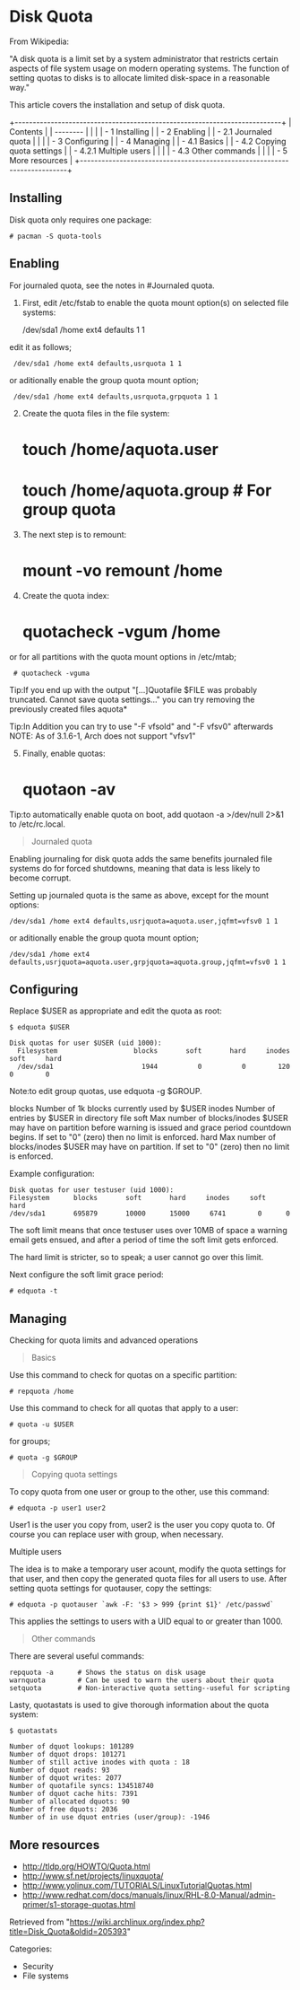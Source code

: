 Disk Quota
==========

From Wikipedia:

"A disk quota is a limit set by a system administrator that restricts
certain aspects of file system usage on modern operating systems. The
function of setting quotas to disks is to allocate limited disk-space in
a reasonable way."

This article covers the installation and setup of disk quota.

+--------------------------------------------------------------------------+
| Contents                                                                 |
| --------                                                                 |
|                                                                          |
| -   1 Installing                                                         |
| -   2 Enabling                                                           |
|     -   2.1 Journaled quota                                              |
|                                                                          |
| -   3 Configuring                                                        |
| -   4 Managing                                                           |
|     -   4.1 Basics                                                       |
|     -   4.2 Copying quota settings                                       |
|         -   4.2.1 Multiple users                                         |
|                                                                          |
|     -   4.3 Other commands                                               |
|                                                                          |
| -   5 More resources                                                     |
+--------------------------------------------------------------------------+

Installing
----------

Disk quota only requires one package:

    # pacman -S quota-tools

Enabling
--------

For journaled quota, see the notes in #Journaled quota.

1. First, edit /etc/fstab to enable the quota mount option(s) on
selected file systems:

     /dev/sda1 /home ext4 defaults 1 1

edit it as follows;

     /dev/sda1 /home ext4 defaults,usrquota 1 1

or aditionally enable the group quota mount option;

     /dev/sda1 /home ext4 defaults,usrquota,grpquota 1 1

2. Create the quota files in the file system:

     # touch /home/aquota.user
     # touch /home/aquota.group     # For group quota

2. The next step is to remount:

     # mount -vo remount /home

4. Create the quota index:

     # quotacheck -vgum /home

or for all partitions with the quota mount options in /etc/mtab;

     # quotacheck -vguma

Tip:If you end up with the output "[...]Quotafile $FILE was probably
truncated. Cannot save quota settings..." you can try removing the
previously created files aquota*

Tip:In Addition you can try to use "-F vfsold" and "-F vfsv0" afterwards
NOTE: As of 3.1.6-1, Arch does not support "vfsv1"

5. Finally, enable quotas:

     # quotaon -av

Tip:to automatically enable quota on boot, add
quotaon -a >/dev/null 2>&1 to /etc/rc.local.

> Journaled quota

Enabling journaling for disk quota adds the same benefits journaled file
systems do for forced shutdowns, meaning that data is less likely to
become corrupt.

Setting up journaled quota is the same as above, except for the mount
options:

    /dev/sda1 /home ext4 defaults,usrjquota=aquota.user,jqfmt=vfsv0 1 1

or aditionally enable the group quota mount option;

    /dev/sda1 /home ext4 defaults,usrjquota=aquota.user,grpjquota=aquota.group,jqfmt=vfsv0 1 1

Configuring
-----------

Replace $USER as appropriate and edit the quota as root:

    $ edquota $USER

    Disk quotas for user $USER (uid 1000):
      Filesystem                   blocks       soft       hard     inodes     soft     hard
      /dev/sda1                      1944          0          0        120        0        0

Note:to edit group quotas, use edquota -g $GROUP.

blocks
    Number of 1k blocks currently used by $USER
inodes
    Number of entries by $USER in directory file
soft
    Max number of blocks/inodes $USER may have on partition before
    warning is issued and grace period countdown begins. If set to "0"
    (zero) then no limit is enforced.
hard
    Max number of blocks/inodes $USER may have on partition. If set to
    "0" (zero) then no limit is enforced.

Example configuration:

    Disk quotas for user testuser (uid 1000):
    Filesystem      blocks       soft       hard     inodes     soft   hard       
    /dev/sda1       695879       10000      15000     6741        0      0

The soft limit means that once testuser uses over 10MB of space a
warning email gets ensued, and after a period of time the soft limit
gets enforced.

The hard limit is stricter, so to speak; a user cannot go over this
limit.

Next configure the soft limit grace period:

    # edquota -t

Managing
--------

Checking for quota limits and advanced operations

> Basics

Use this command to check for quotas on a specific partition:

    # repquota /home

Use this command to check for all quotas that apply to a user:

    # quota -u $USER

for groups;

    # quota -g $GROUP

> Copying quota settings

To copy quota from one user or group to the other, use this command:

    # edquota -p user1 user2

User1 is the user you copy from, user2 is the user you copy quota to. Of
course you can replace user with group, when necessary.

Multiple users

The idea is to make a temporary user acount, modify the quota settings
for that user, and then copy the generated quota files for all users to
use. After setting quota settings for quotauser, copy the settings:

    # edquota -p quotauser `awk -F: '$3 > 999 {print $1}' /etc/passwd`

This applies the settings to users with a UID equal to or greater than
1000.

> Other commands

There are several useful commands:

    repquota -a      # Shows the status on disk usage
    warnquota        # Can be used to warn the users about their quota
    setquota         # Non-interactive quota setting--useful for scripting

Lasty, quotastats is used to give thorough information about the quota
system:

    $ quotastats

    Number of dquot lookups: 101289
    Number of dquot drops: 101271
    Number of still active inodes with quota : 18
    Number of dquot reads: 93
    Number of dquot writes: 2077
    Number of quotafile syncs: 134518740
    Number of dquot cache hits: 7391
    Number of allocated dquots: 90
    Number of free dquots: 2036
    Number of in use dquot entries (user/group): -1946

More resources
--------------

-   http://tldp.org/HOWTO/Quota.html
-   http://www.sf.net/projects/linuxquota/
-   http://www.yolinux.com/TUTORIALS/LinuxTutorialQuotas.html
-   http://www.redhat.com/docs/manuals/linux/RHL-8.0-Manual/admin-primer/s1-storage-quotas.html

Retrieved from
"https://wiki.archlinux.org/index.php?title=Disk_Quota&oldid=205393"

Categories:

-   Security
-   File systems
